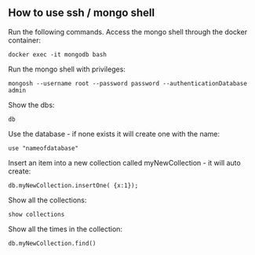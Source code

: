 ## How to use ssh / mongo shell

Run the following commands.
Access the mongo shell through the docker container:

```
docker exec -it mongodb bash
```

Run the mongo shell with privileges:

```
mongosh --username root --password password --authenticationDatabase admin
```

Show the dbs:

```
db
```

Use the database - if none exists it will create one with the name:

```
use "nameofdatabase"
```

Insert an item into a new collection called myNewCollection - it will auto create:

```
db.myNewCollection.insertOne( {x:1});
```

Show all the collections:

```
show collections
```

Show all the times in the collection:

```
db.myNewCollection.find()
```
